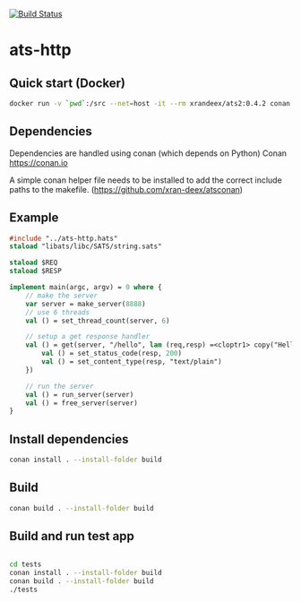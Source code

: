 [![Build Status](https://cloud.drone.io/api/badges/xran-deex/ats-http/status.svg)](https://cloud.drone.io/xran-deex/ats-http)

# ats-http

## Quick start (Docker)
```bash
docker run -v `pwd`:/src --net=host -it --rm xrandeex/ats2:0.4.2 conan remote add pkg <conan_package_url> && conan install . -if build && conan build . -if build
```

## Dependencies
Dependencies are handled using conan (which depends on Python)
Conan https://conan.io

A simple conan helper file needs to be installed to add the correct include paths to the makefile. (https://github.com/xran-deex/atsconan)

## Example
``` ats
#include "../ats-http.hats"
staload "libats/libc/SATS/string.sats"

staload $REQ
staload $RESP

implement main(argc, argv) = 0 where {
    // make the server
    var server = make_server(8888)
    // use 6 threads
    val () = set_thread_count(server, 6)

    // setup a get response handler
    val () = get(server, "/hello", lam (req,resp) =<cloptr1> copy("Hello World") where {
        val () = set_status_code(resp, 200)
        val () = set_content_type(resp, "text/plain")
    })

    // run the server
    val () = run_server(server)
    val () = free_server(server)
}
```
## Install dependencies
``` bash
conan install . --install-folder build
```

## Build
``` bash
conan build . --install-folder build
```

## Build and run test app
``` bash

cd tests
conan install . --install-folder build
conan build . --install-folder build
./tests

```

